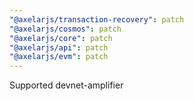 ```yaml
---
"@axelarjs/transaction-recovery": patch
"@axelarjs/cosmos": patch
"@axelarjs/core": patch
"@axelarjs/api": patch
"@axelarjs/evm": patch
---
```


Supported devnet-amplifier
